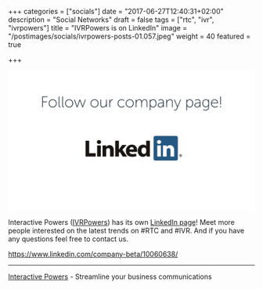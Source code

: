 +++
categories = ["socials"]
date = "2017-06-27T12:40:31+02:00"
description = "Social Networks"
draft = false
tags = ["rtc", "ivr", "ivrpowers"]
title = "IVRPowers is on LinkedIn"
image = "/postimages/socials/ivrpowers-posts-01.057.jpeg"
weight = 40
featured = true

+++

![IVRpowers LinkedIn](/postimages/socials/ivrpowers-posts-01.057.jpeg)

Interactive Powers ([IVRPowers](http://www.ivrpowers.com)) has its own [LinkedIn page](https://www.linkedin.com/company-beta/10060638/)! Meet more people interested on the latest trends on #RTC and #IVR. And if you have any questions feel free to contact us.

https://www.linkedin.com/company-beta/10060638/

---
[Interactive Powers](http://www.ivrpowers.com/) - Streamline your business communications


